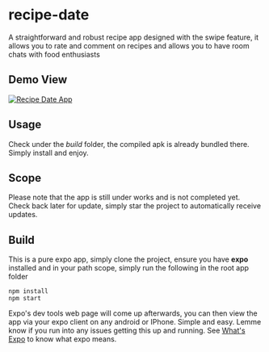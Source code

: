 # recipe-date
A straightforward and robust recipe app designed with the swipe feature, it allows you to rate and comment on recipes and allows you to have room chats with food enthusiasts

## Demo View
[![Recipe Date App](https://gifs.com/gif/recipe-date-wVW81w)](https://www.linkedin.com/in/adedamola-ephraim-024409100/)

## Usage
Check under the *build* folder, the compiled apk is already bundled there. Simply install and enjoy.

## Scope
Please note that the app is still under works and is not completed yet. Check back later for update, simply star the project to automatically receive updates.

## Build
This is a pure expo app, simply clone the project, ensure you have **expo** installed and in your path scope, simply run the following in the root app folder
```shell
npm install 
npm start
```

Expo's dev tools web page will come up afterwards, you can then view the app via your expo client on any android or IPhone. Simple and easy. Lemme know if you run into any issues getting this up and running.
See [What's Expo](https://docs.expo.io/) to know what expo means.


